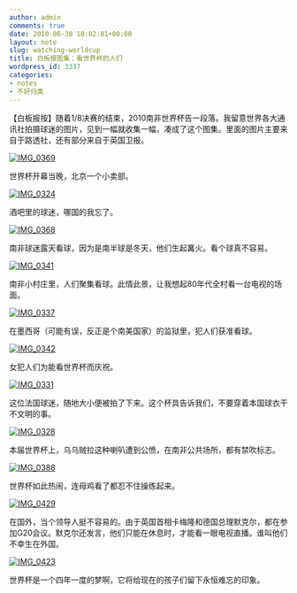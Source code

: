 ```yaml
---
author: admin
comments: true
date: 2010-06-30 10:02:01+00:00
layout: note
slug: watching-worldcup
title: 白板报图集：看世界杯的人们
wordpress_id: 3337
categories:
- notes
- 不好归类
---
```


【白板报按】随着1/8决赛的结束，2010南非世界杯告一段落。我留意世界各大通讯社拍摄球迷的图片，见到一幅就收集一幅，凑成了这个图集。里面的图片主要来自于路透社，还有部分来自于英国卫报。

[![IMG_0369](http://farm5.static.flickr.com/4079/4747415943_aece118b75.jpg)](http://www.flickr.com/photos/lookoo/4747415943/)

世界杯开幕当晚，北京一个小卖部。

[![IMG_0324](http://farm5.static.flickr.com/4099/4748053174_5909e0a98a.jpg)](http://www.flickr.com/photos/lookoo/4748053174/)

酒吧里的球迷，哪国的我忘了。

[![IMG_0368](http://farm5.static.flickr.com/4137/4747415399_4e83a2a053.jpg)](http://www.flickr.com/photos/lookoo/4747415399/)

南非球迷露天看球，因为是南半球是冬天，他们生起篝火。看个球真不容易。

[![IMG_0341](http://farm5.static.flickr.com/4098/4747412201_9027621d5d.jpg)](http://www.flickr.com/photos/lookoo/4747412201/)

南非小村庄里，人们聚集看球。此情此景，让我想起80年代全村看一台电视的场面。

[![IMG_0337](http://farm5.static.flickr.com/4096/4748054616_c1e7e41d13.jpg)](http://www.flickr.com/photos/lookoo/4748054616/)

在墨西哥（可能有误，反正是个南美国家）的监狱里，犯人们获准看球。

[![IMG_0342](http://farm5.static.flickr.com/4094/4747412901_ac72f8f219.jpg)](http://www.flickr.com/photos/lookoo/4747412901/)

女犯人们为能看世界杯而庆祝。

[![IMG_0331](http://farm5.static.flickr.com/4094/4747411187_ed5ea32817.jpg)](http://www.flickr.com/photos/lookoo/4747411187/)

这位法国球迷，随地大小便被拍了下来。这个杯具告诉我们，不要穿着本国球衣干不文明的事。

[![IMG_0328](http://farm5.static.flickr.com/4093/4747410655_d892fb1b16.jpg)](http://www.flickr.com/photos/lookoo/4747410655/)

本届世界杯上，乌乌贼拉这种喇叭遭到公愤，在南非公共场所，都有禁吹标志。

[![IMG_0388](http://farm5.static.flickr.com/4139/4748060350_0e0dd76dbb.jpg)](http://www.flickr.com/photos/lookoo/4748060350/)

世界杯如此热闹，连母鸡看了都忍不住操练起来。

[![IMG_0429](http://farm5.static.flickr.com/4076/4747419051_ab9752c190.jpg)](http://www.flickr.com/photos/lookoo/4747419051/)

在国外，当个领导人挺不容易的。由于英国首相卡梅隆和德国总理默克尔，都在参加G20会议。默克尔还发言，他们只能在休息时，才能看一眼电视直播。谁叫他们不幸生在外国。

[![IMG_0423](http://farm5.static.flickr.com/4123/4747418631_12db96fda4.jpg)](http://www.flickr.com/photos/lookoo/4747418631/)

世界杯是一个四年一度的梦啊，它将给现在的孩子们留下永恒难忘的印象。




